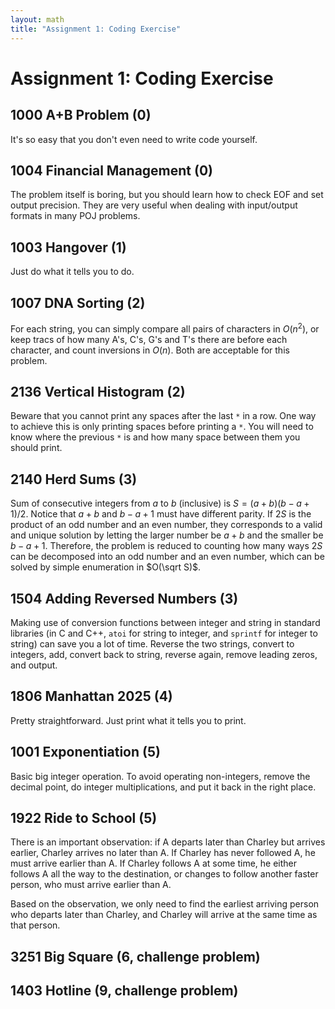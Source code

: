 ```yaml
---
layout: math
title: "Assignment 1: Coding Exercise"
---
```


# Assignment 1: Coding Exercise

## 1000 A+B Problem (0)

It's so easy that you don't even need to write code yourself.

## 1004 Financial Management (0)

The problem itself is boring, but you should learn how to check EOF and set output precision. They are very useful when dealing with input/output formats in many POJ problems.

## 1003 Hangover (1)

Just do what it tells you to do.

## 1007 DNA Sorting (2)

For each string, you can simply compare all pairs of characters in $O(n^2)$, or keep tracs of how many A's, C's, G's and T's there are before each character, and count inversions in $O(n)$. Both are acceptable for this problem.

## 2136 Vertical Histogram (2)

Beware that you cannot print any spaces after the last `*` in a row. One way to achieve this is only printing spaces before printing a `*`. You will need to know where the previous `*` is and how many space between them you should print.

## 2140 Herd Sums (3)

Sum of consecutive integers from $a$ to $b$ (inclusive) is $S=(a+b)(b-a+1)/2$. Notice that $a+b$ and $b-a+1$ must have different parity. If $2S$ is the product of an odd number and an even number, they corresponds to a valid and unique solution by letting the larger number be $a+b$ and the smaller be $b-a+1$. Therefore, the problem is reduced to counting how many ways $2S$ can be decomposed into an odd number and an even number, which can be solved by simple enumeration in $O(\sqrt S)$.

## 1504 Adding Reversed Numbers (3)

Making use of conversion functions between integer and string in standard libraries (in C and C++, `atoi` for string to integer, and `sprintf` for integer to string) can save you a lot of time. Reverse the two strings, convert to integers, add, convert back to string, reverse again, remove leading zeros, and output.

## 1806 Manhattan 2025 (4)

Pretty straightforward. Just print what it tells you to print.

## 1001 Exponentiation (5)

Basic big integer operation. To avoid operating non-integers, remove the decimal point, do integer multiplications, and put it back in the right place.

## 1922 Ride to School (5)

There is an important observation: if A departs later than Charley but arrives earlier, Charley arrives no later than A. If Charley has never followed A, he must arrive earlier than A. If Charley follows A at some time, he either follows A all the way to the destination, or changes to follow another faster person, who must arrive earlier than A.

Based on the observation, we only need to find the earliest arriving person who departs later than Charley, and Charley will arrive at the same time as that person.

## 3251 Big Square (6, challenge problem)

## 1403 Hotline (9, challenge problem)